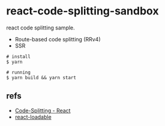 # react-code-splitting-sandbox
react code splitting sample.

* Route-based code splitting (RRv4)
* SSR

```
# install
$ yarn

# running
$ yarn build && yarn start
```

## refs
* [Code-Splitting - React](https://reactjs.org/docs/code-splitting.html)
* [react-loadable](https://github.com/jamiebuilds/react-loadable)
